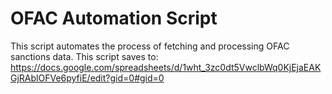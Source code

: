 # OFAC Automation Script

This script automates the process of fetching and processing OFAC sanctions data.
This script saves to:  https://docs.google.com/spreadsheets/d/1wht_3zc0dt5VwclbWq0KjEjaEAKGjRAblOFVe6pyfiE/edit?gid=0#gid=0
